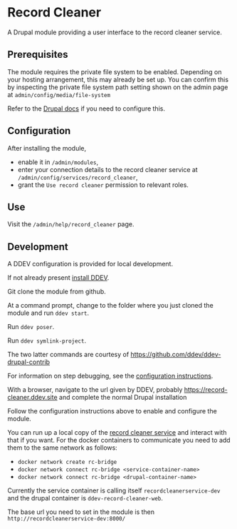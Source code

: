 Record Cleaner
==============

A Drupal module providing a user interface to the record cleaner service.

Prerequisites
-------------

The module requires the private file system to be enabled. Depending on your
hosting arrangement, this may already be set up. You can confirm this by
inspecting the private file system path setting shown on the admin page at
`admin/config/media/file-system`

Refer to the [Drupal docs](https://www.drupal.org/docs/8/core/modules/file/overview#s-private-file-system-settings-in-drupal-8)
if you need to configure this.

Configuration
-------------

After installing the module,

 - enable it in `/admin/modules`,
 - enter your connection details to the record cleaner service at
 `/admin/config/services/record_cleaner`,
 - grant the `Use record cleaner` permission to relevant roles.

Use
---

Visit the `/admin/help/record_cleaner` page.

Development
-----------

A DDEV configuration is provided for local development.

If not already present
[install DDEV](https://ddev.readthedocs.io/en/stable/users/install/ddev-installation/).

Git clone the module from github.

At a command prompt, change to the folder where you just cloned the module and
run `ddev start`.

Run `ddev poser`.

Run `ddev symlink-project`.

The two latter commands are courtesy of https://github.com/ddev/ddev-drupal-contrib

For information on step debugging, see the
[configuration instructions](https://ddev.readthedocs.io/en/latest/users/debugging-profiling/step-debugging/).

With a browser, navigate to the url given by DDEV, probably
https://record-cleaner.ddev.site and complete the normal Drupal installation

Follow the configuration instructions above to enable and configure the module.

You can run up a local copy of the
[record cleaner service](https://github.com/BiologicalRecordsCentre/record-cleaner-service)
and interact with that if you want. For the docker containers to communicate
you need to add them to the same network as follows:

 - `docker network create rc-bridge`
 - `docker network connect rc-bridge <service-container-name>`
 - `docker network connect rc-bridge <drupal-container-name>`

Currently the service container is calling itself `recordcleanerservice-dev`
and the drupal container is `ddev-record-cleaner-web`.

The base url you need to set in the module is then
`http://recordcleanerservice-dev:8000/`
